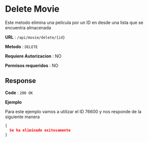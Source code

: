 # Delete Movie

Este metodo elimina una pelicula por un ID en desde una lista que se encuentra almacenada

**URL** : `/api/movie/delete/{id}`

**Metodo** : `DELETE`

**Requiere Autorizacion** : NO

**Permisos requeridos** : NO

##  Response

**Code** : `200 OK`

**Ejemplo**

Para este ejemplo vamos a utilizar el ID 76600 y nos responde de la siguiente manera

```json
{
  Se ha eliminado exitosamente
}
```
